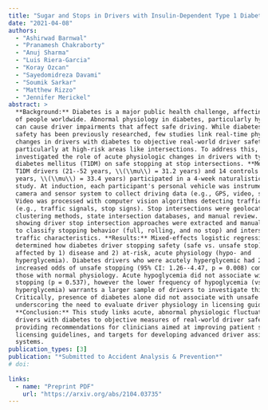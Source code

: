 ```yaml
---
title: "Sugar and Stops in Drivers with Insulin-Dependent Type 1 Diabetes"
date: "2021-04-08"
authors:
  - "Ashirwad Barnwal"
  - "Pranamesh Chakraborty"
  - "Anuj Sharma"
  - "Luis Riera-Garcia"
  - "Koray Ozcan"
  - "Sayedomidreza Davami"
  - "Soumik Sarkar"
  - "Matthew Rizzo"
  - "Jennifer Merickel"
abstract: >
  **Background:** Diabetes is a major public health challenge, affecting millions
  of people worldwide. Abnormal physiology in diabetes, particularly hypoglycemia,
  can cause driver impairments that affect safe driving. While diabetes driver
  safety has been previously researched, few studies link real-time physiologic
  changes in drivers with diabetes to objective real-world driver safety,
  particularly at high-risk areas like intersections. To address this, we
  investigated the role of acute physiologic changes in drivers with type 1
  diabetes mellitus (T1DM) on safe stopping at stop intersections. **Methods:** 18
  T1DM drivers (21--52 years, \\(\\mu\\) = 31.2 years) and 14 controls (21--55
  years, \\(\\mu\\) = 33.4 years) participated in a 4-week naturalistic driving
  study. At induction, each participant's personal vehicle was instrumented with a
  camera and sensor system to collect driving data (e.g., GPS, video, speed).
  Video was processed with computer vision algorithms detecting traffic elements
  (e.g., traffic signals, stop signs). Stop intersections were geolocated with
  clustering methods, state intersection databases, and manual review. Videos
  showing driver stop intersection approaches were extracted and manually reviewed
  to classify stopping behavior (full, rolling, and no stop) and intersection
  traffic characteristics. **Results:** Mixed-effects logistic regression models
  determined how diabetes driver stopping safety (safe vs. unsafe stop) was
  affected by 1) disease and 2) at-risk, acute physiology (hypo- and
  hyperglycemia). Diabetes drivers who were acutely hyperglycemic had 2.37
  increased odds of unsafe stopping (95% CI: 1.26--4.47, p = 0.008) compared to
  those with normal physiology. Acute hypoglycemia did not associate with unsafe
  stopping (p = 0.537), however the lower frequency of hypoglycemia (vs.
  hyperglycemia) warrants a larger sample of drivers to investigate this effect.
  Critically, presence of diabetes alone did not associate with unsafe stopping,
  underscoring the need to evaluate driver physiology in licensing guidelines.
  **Conclusion:** This study links acute, abnormal physiologic fluctuations in
  drivers with diabetes to objective measures of real-world driver safety,
  providing recommendations for clinicians aimed at improving patient safety, fair
  licensing guidelines, and targets for developing advanced driver assistance
  systems.
publication_types: [3]
publication: "*Submitted to Accident Analysis & Prevention*"
# doi:
  
links:
  - name: "Preprint PDF"
    url: "https://arxiv.org/abs/2104.03735"
---
```

